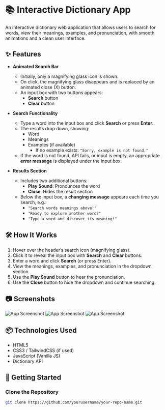 # 📚 Interactive Dictionary App

An interactive dictionary web application that allows users to search for words, view their meanings, examples, and pronunciation, with smooth animations and a clean user interface.

## ✨ Features

- **Animated Search Bar**  
  - Initially, only a magnifying glass icon is shown.  
  - On click, the magnifying glass disappears and is replaced by an animated close (X) button.  
  - An input box with two buttons appears:  
    - **Search** button  
    - **Clear** button  

- **Search Functionality**  
  - Type a word into the input box and click **Search** or press **Enter**.  
  - The results drop down, showing:
    - Word
    - Meanings
    - Examples (if available)  
      - If no example exists: `"Sorry, example is not found."`
  - If the word is not found, API fails, or input is empty, an appropriate **error message** is displayed under the input box.

- **Results Section**  
  - Includes two additional buttons:  
    - **Play Sound**: Pronounces the word  
    - **Close**: Hides the result section  
  - Below the input box, a **changing message** appears each time you search, e.g.:  
    - `"Search words meanings above!"`
    - `"Ready to explore another word?"`
    - `"Type a word and discover its meaning!"`

## 🛠 How It Works
1. Hover over the header’s search icon (magnifying glass).
2. Click it to reveal the input box with **Search** and **Clear** buttons.
3. Enter a word and click **Search** (or press Enter).
4. View the meanings, examples, and pronunciation in the dropdown section.
5. Use the **Play Sound** button to hear the pronunciation.
6. Use the **Close** button to hide the dropdown and continue searching.

## 📷 Screenshots
![App Screenshot](assets/image-1.png)
![App Screenshot](assets/image-2.png)
![App Screenshot](assets/image-3.png)

## 📦 Technologies Used
- HTML5
- CSS3 / TailwindCSS (if used)
- JavaScript (Vanilla JS)
- Dictionary API

## 🚀 Getting Started

### Clone the Repository
```bash
git clone https://github.com/yourusername/your-repo-name.git
